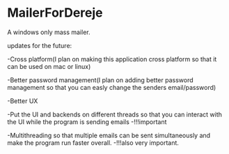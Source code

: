 # MailerForDereje
A windows only mass mailer.


updates for the future:

-Cross platform(I plan on making this application cross platform so that it can be used on mac or linux)

-Better password management(I plan on adding better password management so that you can easly change the senders email/password)

-Better UX

-Put the UI and backends on different threads so that you can interact with the UI while the program is sending emails -!!!important

-Multithreading so that multiple emails can be sent simultaneously and make the program run faster overall. -!!!also very important.
